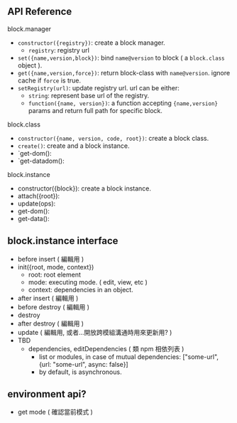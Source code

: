 ## API Reference

block.manager
 - `constructor({registry})`: create a block manager.
   - `registry`: registry url
 - `set({name,version,block})`: bind `name@version` to block ( a `block.class` object ).
 - `get({name,version,force})`: return block-class with `name@version`. ignore cache if `force` is true.
 - `setRegistry(url)`: update registry url. url can be either:
   - `string`: represent base url of the registry.
   - `function({name, version})`: a function accepting `{name,version}` params and return full path for specific block.

block.class
 - `constructor({name, version, code, root})`: create a block class.
 - `create()`: create and a block instance.
 - `get-dom():
 - `get-datadom(): 

block.instance
 - constructor({block}): create a block instance.
 - attach({root}):
 - update(ops):
 - get-dom(): 
 - get-data(): 


## block.instance interface

 - before insert ( 編輯用 )
 - init({root, mode, context})
   - root: root element
   - mode: executing mode. ( edit, view, etc )
   - context: dependencies in an object.
 - after insert ( 編輯用 )
 - before destroy ( 編輯用 )
 - destroy
 - after destroy ( 編輯用 )
 - update ( 編輯用, 或者...開放跨模組溝通時用來更新用? )
 - TBD
   - dependencies, editDependencies ( 類 npm 相依列表 )
     - list or modules, in case of mutual dependencies:
       ["some-url", {url: "some-url", async: false}]
     - by default, is asynchronous.

## environment api?
 - get mode ( 確認當前模式 )
